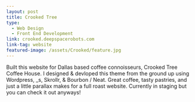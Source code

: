 ```yaml
---
layout: post
title: Crooked Tree
type:
  - Web Design
  - Front End Development
link: crooked.deepspacerobots.com
link-tag: website
featured-image: /assets/Crooked/feature.jpg
---
```

Built this website for Dallas based coffee connoisseurs, Crooked Tree Coffee House. I designed & devloped this theme from the ground up using Wordpress, _s, Skrollr, & Bourbon / Neat. Great coffee, tasty pastries, and just a little parallax makes for a full roast website. Currently in staging but you can check it out anyways!